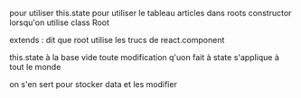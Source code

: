 
pour utiliser this.state pour utiliser le tableau articles dans roots
constructor lorsqu'on utilise class Root

extends : dit que root utilise les trucs de react.component

this.state à la base vide
toute modification q'uon fait à state 
s'applique à tout le monde

on s'en sert pour stocker data et les modifier


